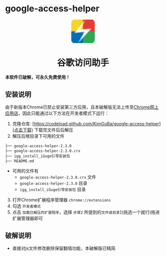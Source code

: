 # google-access-helper
<p align="center"><img width="15%" src="./logo.png" /></p>
<h1 align="center">谷歌访问助手</h1>

**本软件已破解，可永久免费使用！**

## 安装说明

由于新版本Chrome已禁止安装第三方应用，且本破解版无法上传至[Chrome网上应用店](https://chrome.google.com/webstore)，因此只能通过以下方法在开发者模式下运行：

1. 克隆仓库: [https://codeload.github.com/KimGuBa/google-access-helper](点击下载) 下载完文件后后解压
2. 解压后根目录下可用的文件
```
├── google-access-helper-2.3.0
├── google-access-helper-2.3.0.crx
├── igg_install_iGuge引导安装包
├── README.md
```
+ 可用的文件有
    + `google-access-helper-2.3.0.crx` 文件
    + `google-access-helper-2.3.0` 目录
    + `igg_install_iGuge引导安装包` 目录

3. 打开Chrome扩展程序管理器 `chrome://extensions`
4. 勾选 `开发者模式`
5. 点击 `加载已解压的扩展程序`，选择 `步骤2` 所提到的`文件或目录Ï`(挑选一个就行)拖进扩展管理器即可

## 破解说明
- 直接对js文件修改删除保留翻墙功能，本破解版已精简
